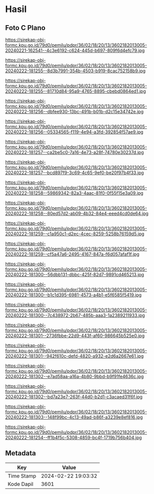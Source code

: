 # Hasil

## Foto C Plano

https://sirekap-obj-formc.kpu.go.id/79d0/pemilu/pdpr/36/02/18/20/13/3602182013005-20240221-162541--4c3e6192-c624-445d-b697-809f6d4efc79.jpg

https://sirekap-obj-formc.kpu.go.id/79d0/pemilu/pdpr/36/02/18/20/13/3602182013005-20240222-181255--8d3b7991-354b-4503-b919-8cac752158b9.jpg

https://sirekap-obj-formc.kpu.go.id/79d0/pemilu/pdpr/36/02/18/20/13/3602182013005-20240222-181255--81710d84-95a9-4765-8895-cbebd0864ed1.jpg

https://sirekap-obj-formc.kpu.go.id/79d0/pemilu/pdpr/36/02/18/20/13/3602182013005-20240222-181256--dbfee930-13bc-491b-b01b-d2c15e34742e.jpg

https://sirekap-obj-formc.kpu.go.id/79d0/pemilu/pdpr/36/02/18/20/13/3602182013005-20240222-181256--05334565-f119-4e94-a3fd-392854f57ae9.jpg

https://sirekap-obj-formc.kpu.go.id/79d0/pemilu/pdpr/36/02/18/20/13/3602182013005-20240222-181257--ca2be5c0-7a16-4e73-a28f-74780e30237d.jpg

https://sirekap-obj-formc.kpu.go.id/79d0/pemilu/pdpr/36/02/18/20/13/3602182013005-20240222-181257--bcd897f9-3c69-4c65-9ef0-be20f97b4f33.jpg

https://sirekap-obj-formc.kpu.go.id/79d0/pemilu/pdpr/36/02/18/20/13/3602182013005-20240222-181258--59869342-82a3-4aac-81f0-0f55f15e3a09.jpg

https://sirekap-obj-formc.kpu.go.id/79d0/pemilu/pdpr/36/02/18/20/13/3602182013005-20240222-181258--80ed57d2-ab09-4b32-84e4-eeed4cd0de64.jpg

https://sirekap-obj-formc.kpu.go.id/79d0/pemilu/pdpr/36/02/18/20/13/3602182013005-20240222-181259--c1a950c1-d2ec-4cec-8259-5258b76159d5.jpg

https://sirekap-obj-formc.kpu.go.id/79d0/pemilu/pdpr/36/02/18/20/13/3602182013005-20240222-181259--cf5a47a6-2495-4167-847a-f6d057afaf1f.jpg

https://sirekap-obj-formc.kpu.go.id/79d0/pemilu/pdpr/36/02/18/20/13/3602182013005-20240222-181300--56dbb131-dbbc-425f-82d7-9891cd465213.jpg

https://sirekap-obj-formc.kpu.go.id/79d0/pemilu/pdpr/36/02/18/20/13/3602182013005-20240222-181300--b1c1d395-6981-4573-a4b1-e5f6585f5419.jpg

https://sirekap-obj-formc.kpu.go.id/79d0/pemilu/pdpr/36/02/18/20/13/3602182013005-20240222-181300--7c438972-2b67-485b-aaa3-1a2389211933.jpg

https://sirekap-obj-formc.kpu.go.id/79d0/pemilu/pdpr/36/02/18/20/13/3602182013005-20240222-181301--2736fbbe-22d9-443f-af60-986645b525e0.jpg

https://sirekap-obj-formc.kpu.go.id/79d0/pemilu/pdpr/36/02/18/20/13/3602182013005-20240222-181301--942f610c-defd-4820-a932-e2d6a2667e61.jpg

https://sirekap-obj-formc.kpu.go.id/79d0/pemilu/pdpr/36/02/18/20/13/3602182013005-20240222-181302--e7ad58aa-a16a-4b80-9bbd-b9f91fe4636c.jpg

https://sirekap-obj-formc.kpu.go.id/79d0/pemilu/pdpr/36/02/18/20/13/3602182013005-20240222-181302--bd7a23e7-263f-44d0-b2d1-c3acaed31f6f.jpg

https://sirekap-obj-formc.kpu.go.id/79d0/pemilu/pdpr/36/02/18/20/13/3602182013005-20240222-181303--148f99bc-4c13-49ad-b86f-a3239e8ef816.jpg

https://sirekap-obj-formc.kpu.go.id/79d0/pemilu/pdpr/36/02/18/20/13/3602182013005-20240222-181254--ff1b4f5c-5308-4859-bc4f-1719b756b404.jpg


## Metadata

| Key        | Value               |
| ---------- | ------------------- |
| Time Stamp | 2024-02-22 19:03:32 |
| Kode Dapil | 3601                |



